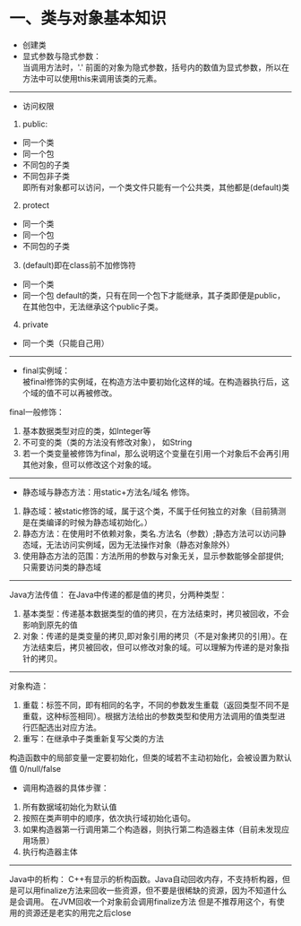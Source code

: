  # 一、类与对象基本知识  
* 创建类
* 显式参数与隐式参数：  
当调用方法时，'.' 前面的对象为隐式参数，括号内的数值为显式参数，所以在方法中可以使用this来调用该类的元素。  
---
* 访问权限
1. public:
*  同一个类
*  同一个包
*  不同包的子类
*  不同包非子类  
即所有对象都可以访问，一个类文件只能有一个公共类，其他都是(default)类
2. protect
* 同一个类
* 同一个包
* 不同包的子类
3. (default)即在class前不加修饰符
* 同一个类
* 同一个包
default的类，只有在同一个包下才能继承，其子类即便是public，在其他包中，无法继承这个public子类。
4. private
* 同一个类（只能自己用）  
---
*  final实例域：  
被final修饰的实例域，在构造方法中要初始化这样的域。在构造器执行后，这个域的值不可以再被修改。 

 final一般修饰：  
1. 基本数据类型对应的类，如Integer等
2. 不可变的类（类的方法没有修改对象）， 如String
3. 若一个类变量被修饰为final，那么说明这个变量在引用一个对象后不会再引用其他对象，但可以修改这个对象的域。
---
* 静态域与静态方法：用static+方法名/域名 修饰。
1. 静态域：被static修饰的域，属于这个类，不属于任何独立的对象（目前猜测是在类编译的时候为静态域初始化。）
2. 静态方法：在使用时不依赖对象，类名.方法名（参数）;静态方法可以访问静态域，无法访问实例域，因为无法操作对象（静态对象除外）
3. 使用静态方法的范围：方法所用的参数与对象无关，显示参数能够全部提供;只需要访问类的静态域
---
Java方法传值：
在Java中传递的都是值的拷贝，分两种类型：
1. 基本类型：传递基本数据类型的值的拷贝，在方法结束时，拷贝被回收，不会影响到原先的值
2. 对象：传递的是类变量的拷贝,即对象引用的拷贝（不是对象拷贝的引用）。在方法结束后，拷贝被回收，但可以修改对象的域。可以理解为传递的是对象指针的拷贝。
---
对象构造：
1. 重载：标签不同，即有相同的名字，不同的参数发生重载（返回类型不同不是重载，这种标签相同）。根据方法给出的参数类型和使用方法调用的值类型进行匹配选出对应方法。
2. 重写：在继承中子类重新复写父类的方法

构造函数中的局部变量一定要初始化，但类的域若不主动初始化，会被设置为默认值 0/null/false

* 调用构造器的具体步骤：
1. 所有数据域初始化为默认值
2. 按照在类声明中的顺序，依次执行域初始化语句。
3. 如果构造器第一行调用第二个构造器，则执行第二构造器主体（目前未发现应用场景）
4. 执行构造器主体
  
---
Java中的析构：
C++有显示的析构函数。Java自动回收内存，不支持析构器，但是可以用finalize方法来回收一些资源，但不要是很稀缺的资源，因为不知道什么是会调用。
在JVM回收一个对象前会调用finalize方法
但是不推荐用这个，有使用的资源还是老实的用完之后close